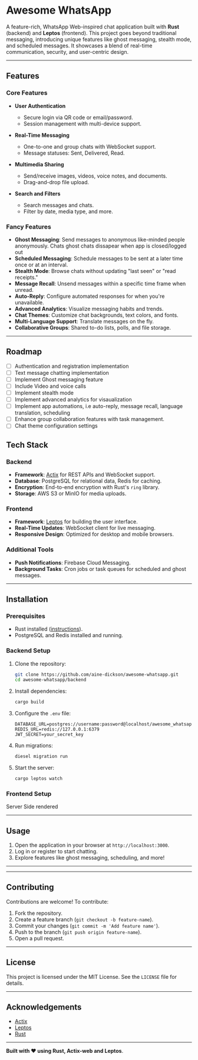 # Awesome WhatsApp

A feature-rich, WhatsApp Web-inspired chat application built with **Rust** (backend) and **Leptos** (frontend). This project goes beyond traditional messaging, introducing unique features like ghost messaging, stealth mode, and scheduled messages. It showcases a blend of real-time communication, security, and user-centric design.

---

## Features

### Core Features
- **User Authentication**
  - Secure login via QR code or email/password.
  - Session management with multi-device support.

- **Real-Time Messaging**
  - One-to-one and group chats with WebSocket support.
  - Message statuses: Sent, Delivered, Read.

- **Multimedia Sharing**
  - Send/receive images, videos, voice notes, and documents.
  - Drag-and-drop file upload.

- **Search and Filters**
  - Search messages and chats.
  - Filter by date, media type, and more.

### Fancy Features
- **Ghost Messaging**: Send messages to anonymous like-minded people anonymously. Chats ghost chats dissapear when app is closed/logged out
- **Scheduled Messaging**: Schedule messages to be sent at a later time once or at an interval.
- **Stealth Mode**: Browse chats without updating "last seen" or "read receipts."
- **Message Recall**: Unsend messages within a specific time frame when unread.
- **Auto-Reply**: Configure automated responses for when you're unavailable.
- **Advanced Analytics**: Visualize messaging habits and trends.
- **Chat Themes**: Customize chat backgrounds, text colors, and fonts.
- **Multi-Language Support**: Translate messages on the fly.
- **Collaborative Groups**: Shared to-do lists, polls, and file storage.

---

## Roadmap
- [ ] Authentication and registration implementation
- [ ] Text message chatting implementation
- [ ] Implement Ghost messaging feature
- [ ] Include Video and voice calls
- [ ] Implement stealth mode
- [ ] Implement advanced analytics for visaualization
- [ ] Implement app automations, i.e auto-reply, message recall, language translation, scheduling
- [ ] Enhance group collaboration features with task management.
- [ ] Chat theme configuration settings

## Tech Stack

### Backend
- **Framework**: [Actix](https://actix.rs/) for REST APIs and WebSocket support.
- **Database**: PostgreSQL for relational data, Redis for caching.
- **Encryption**: End-to-end encryption with Rust's `ring` library.
- **Storage**: AWS S3 or MinIO for media uploads.

### Frontend
- **Framework**: [Leptos](https://github.com/leptos-rs/leptos) for building the user interface.
- **Real-Time Updates**: WebSocket client for live messaging.
- **Responsive Design**: Optimized for desktop and mobile browsers.

### Additional Tools
- **Push Notifications**: Firebase Cloud Messaging.
- **Background Tasks**: Cron jobs or task queues for scheduled and ghost messages.

---

## Installation

### Prerequisites
- Rust installed ([instructions](https://www.rust-lang.org/tools/install)).
- PostgreSQL and Redis installed and running.

### Backend Setup
1. Clone the repository:
   ```bash
   git clone https://github.com/aine-dickson/awesome-whatsapp.git
   cd awesome-whatsapp/backend
   ```
2. Install dependencies:
   ```bash
   cargo build
   ```
3. Configure the `.env` file:
   ```env
   DATABASE_URL=postgres://username:password@localhost/awesome_whatsapp
   REDIS_URL=redis://127.0.0.1:6379
   JWT_SECRET=your_secret_key
   ```
4. Run migrations:
   ```bash
   diesel migration run
   ```
5. Start the server:
   ```bash
   cargo leptos watch
   ```

### Frontend Setup
  Server Side rendered

---

## Usage
1. Open the application in your browser at `http://localhost:3000`.
2. Log in or register to start chatting.
3. Explore features like ghost messaging, scheduling, and more!

---

---

## Contributing
Contributions are welcome! To contribute:
1. Fork the repository.
2. Create a feature branch (`git checkout -b feature-name`).
3. Commit your changes (`git commit -m 'Add feature name'`).
4. Push to the branch (`git push origin feature-name`).
5. Open a pull request.

---

## License
This project is licensed under the MIT License. See the `LICENSE` file for details.

---

## Acknowledgements
- [Actix](https://actix.rs/)
- [Leptos](https://github.com/leptos-rs/leptos)
- [Rust](https://www.rust-lang.org/)

---

**Built with ❤️ using Rust, Actix-web and Leptos**.

